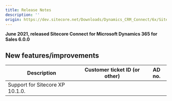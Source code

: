```yaml
---
title: Release Notes
description: ''
origin: https://dev.sitecore.net/Downloads/Dynamics_CRM_Connect/6x/Sitecore_Connect_for_Microsoft_Dynamics_365_for_Sales_600/Release_Notes
---
```


**June 2021, released Sitecore Connect for Microsoft Dynamics 365 for Sales 6.0.0**

## New features/improvements

 | Description | Customer ticket ID (or other) | AD no. |
 | --- | --- | --- |
 | Support for Sitecore XP 10.1.0. |  |  |